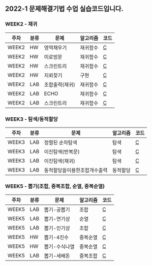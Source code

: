 ## 2022-1 문제해결기법 수업 실습코드입니다.

### WEEK2 - 재귀
|주차|분류|문제|알고리즘|코드|
|---|---|---|---|---|
|WEEK2|HW|영역채우기|재귀함수|[C](https://github.com/sne12345/ProblemSolvingTechC/blob/main/Week2/HW_flood_fill/main.c)|
|WEEK2|HW|미로방문|재귀함수|[C](https://github.com/sne12345/ProblemSolvingTechC/blob/main/Week2/HW_maze/main.c)|
|WEEK2|HW|스크린트리|재귀함수|[C](https://github.com/sne12345/ProblemSolvingTechC/blob/main/Week2/HW_screen_tree/main.c)|
|WEEK2|HW|지뢰찾기|구현|[C](https://github.com/sne12345/ProblemSolvingTechC/tree/main/Week2/HW_count_bomb/main.c)|
|WEEK2|LAB|조합출력(재귀)|재귀함수|[C](https://github.com/sne12345/ProblemSolvingTechC/blob/main/Week2/LAB_comb_count_recur/main.c)|
|WEEK2|LAB|ECHO|재귀함수|[C](https://github.com/sne12345/ProblemSolvingTechC/blob/main/Week2/LAB_echo/main.c)|
|WEEK2|LAB|스크린트리|재귀함수|[C](https://github.com/sne12345/ProblemSolvingTechC/blob/main/Week2/LAB_screen_tree/main.c)|


### WEEK3 - 탐색/동적할당
|주차|분류|문제|알고리즘|코드|
|---|---|---|---|---|
|WEEK3|LAB|정렬된 순차탐색|탐색|[C](https://github.com/sne12345/ProblemSolvingTechC/blob/main/Week3/LAB_Sequential_Search/main.c)|
|WEEK3|LAB|이진탐색(반복문)|탐색|[C](https://github.com/sne12345/ProblemSolvingTechC/blob/main/Week3/LAB_binary_search_loop/main.c)|
|WEEK3|LAB|이진탐색(재귀)|탐색|[C](https://github.com/sne12345/ProblemSolvingTechC/blob/main/Week3/LAB_binary_search_recursion/main.c)|
|WEEK3|LAB|동적할당을이용한조합개수출력|동적할당|[C](https://github.com/sne12345/ProblemSolvingTechC/tree/main/Week3/LAB_comb_count_dynamic_allo/main.c)|


### WEEK5 - 뽑기(조합, 중복조합, 순열, 중복순열)
|주차|분류|문제|알고리즘|코드|
|---|---|---|---|---|
|WEEK5|LAB|뽑기-공뽑기|조합|[C](https://github.com/sne12345/ProblemSolvingTechC/blob/main/Week5-1/LAB_ball_selection_1/main.c)|
|WEEK5|LAB|뽑기-연기상|순열|[C](https://github.com/sne12345/ProblemSolvingTechC/blob/main/Week5-1/LAB_acting_prize/main.c)|
|WEEK5|LAB|뽑기-인기상|조합|[C](https://github.com/sne12345/ProblemSolvingTechC/blob/main/Week5-1/LAB_popularity_prize/main.c)|
|WEEK5|HW|뽑기-4진수|중복순열|[C](https://github.com/sne12345/ProblemSolvingTechC/blob/main/Week5-1/HW_quaternery/main.c)|
|WEEK5|HW|뽑기-수식나열|중복순열|[C](https://github.com/sne12345/ProblemSolvingTechC/blob/main/Week5-1/HW_formula_list/main.c)|
|WEEK5|LAB|뽑기-세배돈|중복조합|[C](https://github.com/sne12345/ProblemSolvingTechC/blob/main/Week5-1/HW_new_year_money/main.c)|
